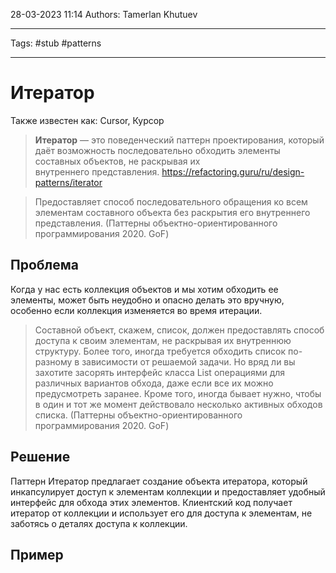 28-03-2023
11:14
Authors: Tamerlan Khutuev
***
Tags: #stub #patterns 
***
# Итератор
Также известен как: Cursor, Курсор

>**Итератор** — это поведенческий паттерн проектирования, который даёт возможность последовательно обходить элементы составных объектов, не раскрывая их внутреннего представления.
>https://refactoring.guru/ru/design-patterns/iterator

>Предоставляет способ последовательного обращения ко всем элементам составного объекта без раскрытия его внутреннего представления.
>(Паттерны объектно-ориентированного программирования 2020. GoF)

## Проблема
Когда у нас есть коллекция объектов и мы хотим обходить ее элементы, может быть неудобно и опасно делать это вручную, особенно если коллекция изменяется во время итерации.

>Составной объект, скажем, список, должен предоставлять способ доступа к своим элементам, не раскрывая их внутреннюю структуру. Более того, иногда требуется обходить список по-разному в зависимости от решаемой задачи. Но вряд ли вы захотите засорять интерфейс класса List операциями для различных вариантов обхода, даже если все их можно предусмотреть заранее. Кроме того, иногда бывает нужно, чтобы в один и тот же момент действовало несколько активных обходов списка.
>(Паттерны объектно-ориентированного программирования 2020. GoF)

## Решение
Паттерн Итератор предлагает создание объекта итератора, который инкапсулирует доступ к элементам коллекции и предоставляет удобный интерфейс для обхода этих элементов. Клиентский код получает итератор от коллекции и использует его для доступа к элементам, не заботясь о деталях доступа к коллекции.


## Пример

